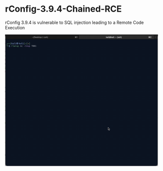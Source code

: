 # rConfig-3.9.4-Chained-RCE
rConfig 3.9.4 is vulnerable to SQL injection leading to a Remote Code Execution

![](example_run.gif)
